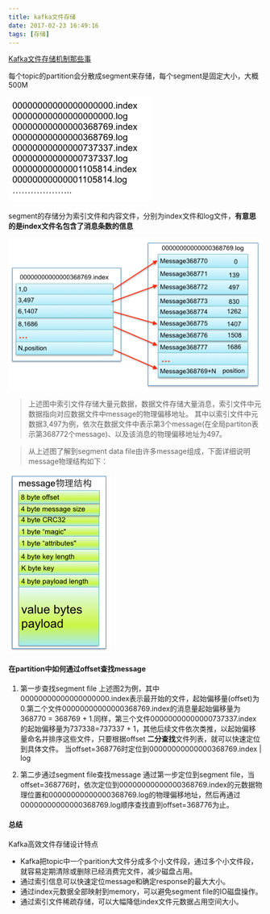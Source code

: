 ```yaml
---
title: kafka文件存储
date: 2017-02-23 16:49:16
tags: [存储]
---
```


[Kafka文件存储机制那些事](http://tech.meituan.com/kafka-fs-design-theory.html)

每个topic的partition会分散成segment来存储，每个segment是固定大小，大概500M

![](/images/kafka-fs-segment-file-list-small.png)

segment的存储分为索引文件和内容文件，分别为index文件和log文件，**有意思的是index文件名包含了消息条数的信息**

![](/images/kafka-fs-index-correspond-data.png)
> 上述图中索引文件存储大量元数据，数据文件存储大量消息，索引文件中元数据指向对应数据文件中message的物理偏移地址。
其中以索引文件中元数据3,497为例，依次在数据文件中表示第3个message(在全局partiton表示第368772个message)、以及该消息的物理偏移地址为497。

> 从上述图了解到segment data file由许多message组成，下面详细说明message物理结构如下：

![](/images/kafka-fs-partiton-segmentfile-message-structure.png)

#### 在partition中如何通过offset查找message
1. 第一步查找segment file
上述图2为例，其中00000000000000000000.index表示最开始的文件，起始偏移量(offset)为0.第二个文件00000000000000368769.index的消息量起始偏移量为368770 = 368769 + 1.同样，第三个文件00000000000000737337.index的起始偏移量为737338=737337 + 1，其他后续文件依次类推，以起始偏移量命名并排序这些文件，只要根据offset **二分查找**文件列表，就可以快速定位到具体文件。
当offset=368776时定位到00000000000000368769.index | log

2. 第二步通过segment file查找message
通过第一步定位到segment file，当offset=368776时，依次定位到00000000000000368769.index的元数据物理位置和00000000000000368769.log的物理偏移地址，然后再通过00000000000000368769.log顺序查找直到offset=368776为止。

#### 总结
Kafka高效文件存储设计特点

* Kafka把topic中一个parition大文件分成多个小文件段，通过多个小文件段，就容易定期清除或删除已经消费完文件，减少磁盘占用。
* 通过索引信息可以快速定位message和确定response的最大大小。
* 通过index元数据全部映射到memory，可以避免segment file的IO磁盘操作。
* 通过索引文件稀疏存储，可以大幅降低index文件元数据占用空间大小。
